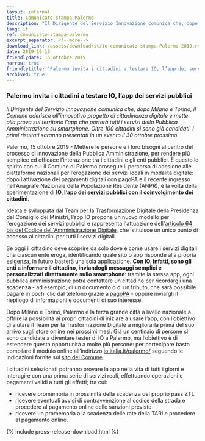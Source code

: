 ```yaml
---
layout: internal
title: Comunicato stampa Palermo
description: "Il Dirigente del Servizio Innovazione comunica che, dopo Milano e Torino, il Comune aderisce all’innovativo progetto di cittadinanza digitale e mette alla prova sul territorio l’app che porterà tutti i servizi della Pubblica Amministrazione su smartphone. Oltre 100 cittadini si sono già candidati. I primi risultati saranno presentati in un evento il 30 ottobre prossimo"
lang: it
ref: comunicato-stampa-palermo
excerpt_separator: <!--more-->
download_link: /assets/download/it/io-comunicato-stampa-Palermo-2019.rtf
date: 2019-10-15
friendlydate: 15 ottobre 2019
narrow: true
friendlytitle: "Palermo invita i cittadini a testare IO, l’app dei servizi pubblici"
archived: true
---
```


### Palermo invita i cittadini a testare IO, l’app dei servizi pubblici

_Il Dirigente del Servizio Innovazione comunica che, dopo Milano e Torino, il Comune aderisce all’innovativo progetto di cittadinanza digitale e mette alla prova sul territorio l’app che porterà tutti i servizi della Pubblica Amministrazione su smartphone. Oltre 100 cittadini si sono già candidati. I primi risultati saranno presentati in un evento il 30 ottobre prossimo._

<!--more-->

Palermo, 15 ottobre 2019 - Mettere le persone e i loro bisogni al centro del processo di innovazione della Pubblica Amministrazione, per rendere più semplice ed efficace l’interazione tra i cittadini e gli enti pubblici. È questo lo spirito con cui il Comune di Palermo prosegue il percorso di adesione alle piattaforme nazionali per l’erogazione dei servizi locali in modalità digitale: dopo l’attivazione dei pagamenti digitali con pagoPA e il recente ingresso nell’Anagrafe Nazionale della Popolazione Residente (ANPR), è la volta della sperimentazione di **[IO, l’app dei servizi pubblici](https://io.italia.it/) con il coinvolgimento dei cittadini**.

Ideata e sviluppata dal [Team per la Trasformazione Digitale](https://teamdigitale.governo.it/) della Presidenza del Consiglio dei Ministri, l’app IO propone un nuovo modello per l’erogazione dei servizi pubblici e rappresenta l'attuazione dell'[articolo 64 bis del Codice dell'Amministrazione Digitale](https://docs.italia.it/italia/piano-triennale-ict/codice-amministrazione-digitale-docs/it/v2017-12-13/_rst/capo5_sezione3_art64-bis.html), che istituisce un unico punto di accesso ai cittadini per tutti i servizi digitali.

Se oggi il cittadino deve scoprire da solo dove e come usare i servizi digitali che ciascun ente eroga, identificando quale sito o app risponde alla propria esigenza, in futuro basterà una sola applicazione. **Con IO, infatti, sono gli enti a informare il cittadino, inviandogli messaggi semplici e personalizzati direttamente sullo smartphone**: tramite la stessa app, ogni pubblica amministrazione potrà contattare un cittadino per ricordargli una scadenza - ad esempio, di un documento o di un tributo, che sarà possibile pagare in pochi clic dal telefono grazie a [pagoPA](https://teamdigitale.governo.it/it/projects/pagamenti-digitali.htm) - oppure inviargli il riepilogo di informazioni e documenti di suo interesse.

Dopo Milano e Torino, Palermo è la terza grande città a livello nazionale a offrire la possibilità ai propri cittadini di iniziare a usare l’app, con l’obiettivo di aiutare il Team per la Trasformazione Digitale a migliorarla prima del suo arrivo sugli store online nei prossimi mesi. Già un centinaio di persone si sono candidate a diventare tester di IO a Palermo, ma l’obiettivo è di estendere questa opportunità a molte più persone: per partecipare basta compilare il modulo online all’indirizzo [io.italia.it/palermo/](https://io.italia.it/palermo/) seguendo le indicazioni fornite sul [sito del Comune](https://www.comune.palermo.it/io-app.php).

I cittadini selezionati potranno provare la app nella vita di tutti i giorni e interagire con una prima serie di servizi reali, effettuando operazioni e pagamenti validi a tutti gli effetti; tra cui:

- ricevere promemoria in prossimità della scadenza del proprio pass ZTL
- ricevere eventuali avvisi di contravvenzione al codice della strada e procedere al pagamento online delle sanzioni previste
- ricevere un promemoria alla scadenza delle rate della TARI e procedere al pagamento online.

{% include press-release-download.html %}
